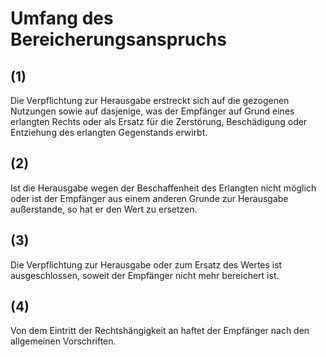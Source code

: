 # Umfang des Bereicherungsanspruchs



## (1)

 Die Verpflichtung zur Herausgabe erstreckt sich auf die gezogenen Nutzungen sowie auf dasjenige, was der Empfänger auf Grund eines erlangten Rechts oder als Ersatz für die Zerstörung, Beschädigung oder Entziehung des erlangten Gegenstands erwirbt.

## (2)

 Ist die Herausgabe wegen der Beschaffenheit des Erlangten nicht möglich oder ist der Empfänger aus einem anderen Grunde zur Herausgabe außerstande, so hat er den Wert zu ersetzen.

## (3)

 Die Verpflichtung zur Herausgabe oder zum Ersatz des Wertes ist ausgeschlossen, soweit der Empfänger nicht mehr bereichert ist.

## (4)

 Von dem Eintritt der Rechtshängigkeit an haftet der Empfänger nach den allgemeinen Vorschriften. 

